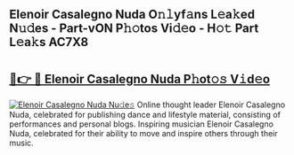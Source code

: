 ## Elenoir Casalegno Nuda O𝚗𝚕yf𝚊ns L𝚎a𝚔ed N𝚞𝚍es - Part-vON P𝚑𝚘tos Vi𝚍𝚎o - H𝚘𝚝 Part L𝚎a𝚔s AC7X8

# <h2><a href="http://kf3ri48.oniu.top/?m=Elenoir+Casalegno+Nuda">🔗👉 🔴 Elenoir Casalegno Nuda P𝚑ot𝚘𝚜 V𝚒d𝚎o</a></h2>

[![Elenoir Casalegno Nuda Nu𝚍e𝚜](https://i.imgur.com/0qMVB7G.gif)](http://kf3ri48.oniu.top/?m=Elenoir+Casalegno+Nuda)
Online thought leader Elenoir Casalegno Nuda, celebrated for publishing dance and lifestyle material, consisting of performances and personal blogs. Inspiring musician Elenoir Casalegno Nuda, celebrated for their ability to move and inspire others through their music.  
